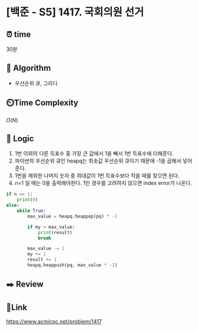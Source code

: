 # [백준 - S5] 1417. 국회의원 선거

## ⏰ **time**

30분

## :pushpin: **Algorithm**

- 우선순위 큐, 그리디

## ⏲️**Time Complexity**

$O(N)$

## :round_pushpin: **Logic**
1. 1번 이외의 다른 득표수 중 가장 큰 값에서 1을 빼서 1번 득표수에 더해준다.
2. 파이썬의 우선순위 큐인 heapq는 최솟값 우선순위 큐이기 때문에 -1을 곱해서 넣어준다.
3. 1번을 제외한 나머지 숫자 중 최대값이 1번 득표수보다 작을 때를 찾으면 된다.
4. n=1 일 때는 0을 출력해야한다. 1인 경우를 고려하지 않으면 index error가 나온다.
```python
if n == 1:
    print(0)
else:
    while True:
        max_value = heapq.heappop(pq) * -1

        if my > max_value:
            print(result)
            break

        max_value -= 1
        my += 1
        result += 1
        heapq.heappush(pq, max_value * -1)
```


## :black_nib: **Review**  


## 📡**Link**
https://www.acmicpc.net/problem/1417
